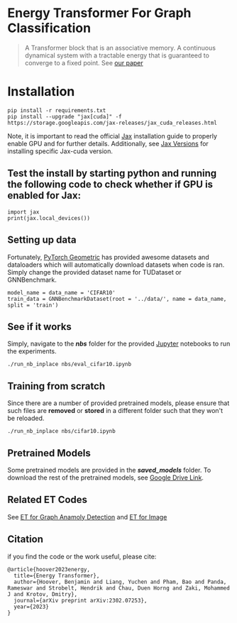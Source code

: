 # Energy Transformer For Graph Classification

> A Transformer block that is an associative memory. A continuous dynamical system with a tractable energy that is guaranteed to converge to a fixed point. See [our paper](https://openreview.net/forum?id=4nrZXPFN1c4)

# Installation
```
pip install -r requirements.txt
pip install --upgrade "jax[cuda]" -f https://storage.googleapis.com/jax-releases/jax_cuda_releases.html
```
Note, it is important to read the official [Jax](https://github.com/google/jax) installation guide to properly enable GPU and for further details.
Additionally, see [Jax Versions](https://storage.googleapis.com/jax-releases/jax_cuda_releases.html) for installing specific Jax-cuda version.

## Test the install by starting python and running the following code to check whether if GPU is enabled for Jax:
```
import jax
print(jax.local_devices())
```

## Setting up data
Fortunately, [PyTorch Geometric](https://pytorch-geometric.readthedocs.io/en/latest/) has provided awesome datasets and dataloaders which will automatically download datasets when code is ran. Simply change the provided dataset name for TUDataset or GNNBenchmark.
```
model_name = data_name = 'CIFAR10'
train_data = GNNBenchmarkDataset(root = '../data/', name = data_name, split = 'train')
```

## See if it works
Simply, navigate to the ***nbs*** folder for the provided [Jupyter](https://jupyter.org) notebooks to run the experiments.
```
./run_nb_inplace nbs/eval_cifar10.ipynb
```
## Training from scratch
Since there are a number of provided pretrained models, please ensure that such files are **removed** or **stored** in a different folder such that they won't be reloaded.
```
./run_nb_inplace nbs/cifar10.ipynb
```

## Pretrained Models
Some pretrained models are provided in the ***saved\_models*** folder. To download the rest of the pretrained models, see [Google Drive Link](https://drive.google.com/drive/folders/1LGydNfJfnlVajFV_KCJ9mRsnFCUKh9zs?usp=share_link). 

## Related ET Codes 
See [ET for Graph Anamoly Detection](https://github.com/zhuergou/Energy-Transformer-for-Graph-Anomaly-Detection/) and [ET for Image](https://github.com/bhoov/energy-transformer-jax)

## Citation
if you find the code or the work useful, please cite:

```
@article{hoover2023energy,
  title={Energy Transformer},
  author={Hoover, Benjamin and Liang, Yuchen and Pham, Bao and Panda, Rameswar and Strobelt, Hendrik and Chau, Duen Horng and Zaki, Mohammed J and Krotov, Dmitry},
  journal={arXiv preprint arXiv:2302.07253},
  year={2023}
}
```
